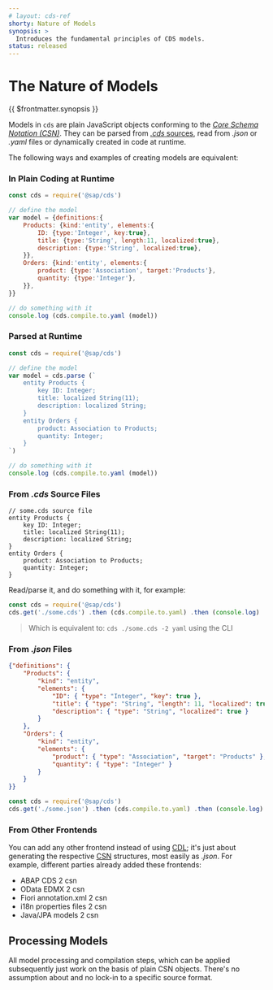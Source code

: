 ```yaml
---
# layout: cds-ref
shorty: Nature of Models
synopsis: >
  Introduces the fundamental principles of CDS models.
status: released
---
```



# The Nature of Models

{{ $frontmatter.synopsis }}


Models in `cds` are plain JavaScript objects conforming to the _[Core Schema Notation (CSN)](./csn)_. They can be parsed from [_.cds_ sources](./cdl), read from _.json_ or _.yaml_ files or dynamically created in code at runtime.

The following ways and examples of creating models are equivalent:

### In Plain Coding at Runtime

```js
const cds = require('@sap/cds')

// define the model
var model = {definitions:{
    Products: {kind:'entity', elements:{
        ID: {type:'Integer', key:true},
        title: {type:'String', length:11, localized:true},
        description: {type:'String', localized:true},
    }},
    Orders: {kind:'entity', elements:{
        product: {type:'Association', target:'Products'},
        quantity: {type:'Integer'},
    }},
}}

// do something with it
console.log (cds.compile.to.yaml (model))
```


### Parsed at Runtime

```js
const cds = require('@sap/cds')

// define the model
var model = cds.parse (`
    entity Products {
        key ID: Integer;
        title: localized String(11);
        description: localized String;
    }
    entity Orders {
        product: Association to Products;
        quantity: Integer;
    }
`)

// do something with it
console.log (cds.compile.to.yaml (model))
```


### From _.cds_ Source Files

```cds
// some.cds source file
entity Products {
    key ID: Integer;
    title: localized String(11);
    description: localized String;
}
entity Orders {
    product: Association to Products;
    quantity: Integer;
}
```

Read/parse it, and do something with it, for example:

```js
const cds = require('@sap/cds')
cds.get('./some.cds') .then (cds.compile.to.yaml) .then (console.log)
```

> Which is equivalent to: `cds ./some.cds -2 yaml` using the CLI


### From _.json_ Files

```json
{"definitions": {
    "Products": {
        "kind": "entity",
        "elements": {
            "ID": { "type": "Integer", "key": true },
            "title": { "type": "String", "length": 11, "localized": true },
            "description": { "type": "String", "localized": true }
        }
    },
    "Orders": {
        "kind": "entity",
        "elements": {
            "product": { "type": "Association", "target": "Products" },
            "quantity": { "type": "Integer" }
        }
    }
}}
```

```js
const cds = require('@sap/cds')
cds.get('./some.json') .then (cds.compile.to.yaml) .then (console.log)
```

<div id="beforefrontends" />

### From Other Frontends

You can add any other frontend instead of using [CDL](./cdl); it's just about generating the respective [CSN](./csn) structures, most easily as _.json_. For example, different parties already added these frontends:

* ABAP CDS 2 csn
* OData EDMX 2 csn
* Fiori annotation.xml 2 csn
* i18n properties files 2 csn
* Java/JPA models 2 csn


## Processing Models

All model processing and compilation steps, which can be applied subsequently just work on the basis of plain CSN objects. There's no assumption about and no lock-in to a specific source format.
